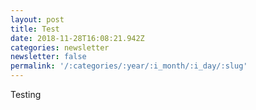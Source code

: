 ```yaml
---
layout: post
title: Test
date: 2018-11-28T16:08:21.942Z
categories: newsletter
newsletter: false
permalink: '/:categories/:year/:i_month/:i_day/:slug'
---
```

Testing
